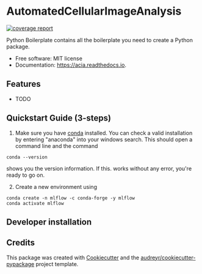 # AutomatedCellularImageAnalysis

[![coverage report](https://jugit.fz-juelich.de/j.seiffarth/acia/badges/master/coverage.svg)](https://jugit.fz-juelich.de/j.seiffarth/acia/-/commits/master)



Python Boilerplate contains all the boilerplate you need to create a Python package.


* Free software: MIT license
* Documentation: https://acia.readthedocs.io.


Features
--------

* TODO

Quickstart Guide (3-steps)
--------

1. Make sure you have [conda](https://docs.conda.io/projects/conda/en/latest/user-guide/install/index.html#regular-installation) installed. You can check a valid installation by entering "anaconda" into your windows search. This should open a command line and the command

```
conda --version
```
shows you the version information.
If this. works without any error, you're ready to go on.

2. Create a new environment using

```
conda create -n mlflow -c conda-forge -y mlflow
conda activate mlflow
```

Developer installation
-------

Credits
-------

This package was created with [Cookiecutter](https://github.com/audreyr/cookiecutter) and the [audreyr/cookiecutter-pypackage](https://github.com/audreyr/cookiecutter-pypackage) project template.
